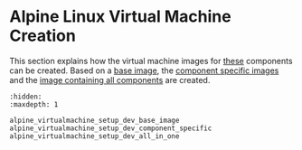 # Alpine Linux Virtual Machine Creation
This section explains how the virtual machine images for [these](../../../basyx_components/v2/index.md) components can be created. Based on a [base image](./alpine_virtualmachine_setup_dev_base_image.md), the [component specific images](./alpine_virtualmachine_setup_dev_component_specific.md) and the [image containing all components](./alpine_virtualmachine_setup_dev_all_in_one.md) are created.

```{toctree}
:hidden:
:maxdepth: 1

alpine_virtualmachine_setup_dev_base_image
alpine_virtualmachine_setup_dev_component_specific
alpine_virtualmachine_setup_dev_all_in_one
```